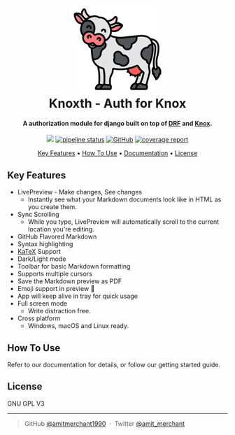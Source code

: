 <h1 align="center">
  <br>
  <img src="images/logo.svg" width="200" />
  <br>
  Knoxth - Auth for Knox
  <br>
</h1>

<h4 align="center">A authorization module for django built on top of <a href="django-rest-framework.org/" target="_blank">DRF</a> and <a href="https://james1345.github.io/django-rest-knox/" target="_blank">Knox</a>.</h4>

<p align="center">
  <a href="https://saythanks.io/to/ayushjha@pm.me"><img src="https://img.shields.io/badge/Say%20Thanks-!-1EAEDB.svg"/></a>
 <a href="https://gitlab.com/ayys/knoxth/-/commits/master"><img alt="pipeline status" src="https://gitlab.com/ayys/knoxth/badges/master/pipeline.svg" /></a>
   <a href="https://github.com/ayys/knoxth/blob/master/LICENSE"><img alt="GitHub" src="https://img.shields.io/github/license/ayys/knoxth"></a>
 <a href="https://gitlab.com/ayys/knoxth/-/commits/master"><img alt="coverage report" src="https://gitlab.com/ayys/knoxth/badges/master/coverage.svg" /></a>
</p>

<p align="center">
  <a href="#key-features">Key Features</a> •
  <a href="https://ayys.gitlab.io/knoxth/getting-started/">How To Use</a> •
  <a href="https://ayys.gitlab.io/knoxth/">Documentation</a> •
  <a href="#license">License</a>
</p>


## Key Features

* LivePreview - Make changes, See changes
  - Instantly see what your Markdown documents look like in HTML as you create them.
* Sync Scrolling
  - While you type, LivePreview will automatically scroll to the current location you're editing.
* GitHub Flavored Markdown
* Syntax highlighting
* [KaTeX](https://khan.github.io/KaTeX/) Support
* Dark/Light mode
* Toolbar for basic Markdown formatting
* Supports multiple cursors
* Save the Markdown preview as PDF
* Emoji support in preview :tada:
* App will keep alive in tray for quick usage
* Full screen mode
  - Write distraction free.
* Cross platform
  - Windows, macOS and Linux ready.

## How To Use

Refer to our documentation for details, or follow our getting started guide.



## License

GNU GPL V3

---

> GitHub [@amitmerchant1990](https://github.com/ayys) &nbsp;&middot;&nbsp;
> Twitter [@amit_merchant](https://twitter.com/habuayush)
